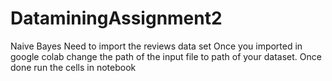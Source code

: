 # DataminingAssignment2
Naive Bayes
Need to import the reviews data set
Once you imported in google colab change the path of the input file to path of your dataset.
Once done run the cells in notebook

